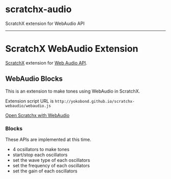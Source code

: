 # scratchx-audio
ScratchX extension for WebAudio API

---

# ScratchX WebAudio Extension

[ScratchX](http://scratchx.org) extension for [Web Audio API](http://www.w3.org/TR/webaudio/).

## WebAudio Blocks

This is an extension to make tones using WebAudio in ScratchX. 

Extension script URL is ``http://yokobond.github.io/scratchx-webaudio/webaudio.js``

[Open Scratchx with WebAudio](http://scratchx.org/?url=http://yokobond.github.io/scratchx-webaudio/webaudio.js)

### Blocks

These APIs are implemented at this time.

* 4 ocsillators to make tones
* start/stop each oscillators
* set the wave type of each oscillators
* set the frequency of each oscillators
* set the gain of each oscillators

